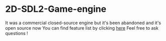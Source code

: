 # 2D-SDL2-Game-engine
It was a commercial closed-source engine but it's been abandoned and it's open source now
You can find feature list by clicking [here](https://fedqxcode.wordpress.com/2d-sdl2-game-engine/)
Feel free to ask questions !
